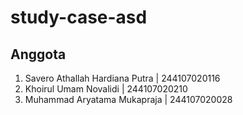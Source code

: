 # study-case-asd

## Anggota

1. Savero Athallah Hardiana Putra | 244107020116
2. Khoirul Umam Novalidi | 244107020210
3. Muhammad Aryatama Mukapraja | 244107020028